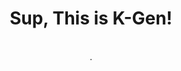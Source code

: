 <div align="center">
  <h1>Sup, This is K-Gen! </h1><br>
 <!-- <p>"Brick walls are there for a reason. The brick walls are not there  to keep us out. The brick walls are there to show how badly we want something. Because the brick walls are there to stop the people who don't want something badly enough. " - Randy Pausch</p>
-->. 
  
 <!-- <p> Happy Coding Day - 404! </p> [https://verbose-xylophone-7pgwwrjrrq6fv9r-8501.app.github.dev/](https://supreme-guide-g7g665v57v92wvxq-8501.app.github.dev/) -->
 <p>  </p>
 <!--
<a href="https://git.io/streak-stats"><img src="https://streak-stats.demolab.com?user=khagendra01&theme=calm-pink" alt="GitHub Streak" /></a>
-->  
</div>
<!-- 
  <p> life init </p>
  <p> life add dayNumber </p>
  <p> life commit -m "Highlight of the Day" </p>
  <p> life push origin main </p>
-->
 
<div align="center">
 <!-- <img src="https://github-readme-stats.vercel.app/api?username=khagendra01&show_icons=true&locale=en" alt="khagendra01" /> -->
<!--  <img src="https://github-readme-streak-stats.herokuapp.com/?user=khagendra01" alt="khagendra01" /> -->
</div>


